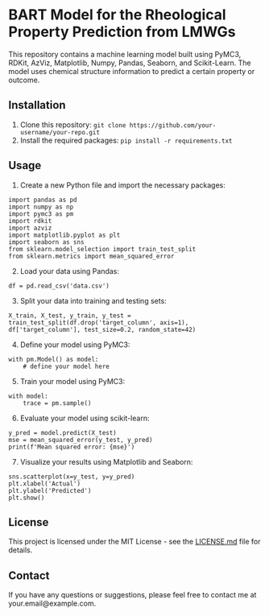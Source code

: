 <body>
	<h1>BART Model for the Rheological Property Prediction from LMWGs</h1>
	<p>This repository contains a machine learning model built using PyMC3, RDKit, AzViz, Matplotlib, Numpy, Pandas, Seaborn, and Scikit-Learn. The model uses chemical structure information to predict a certain property or outcome.</p>
	<h2>Installation</h2>
	<ol>
		<li>Clone this repository: <code>git clone https://github.com/your-username/your-repo.git</code></li>
		<li>Install the required packages: <code>pip install -r requirements.txt</code></li>
	</ol>
	<h2>Usage</h2>
	<ol>
		<li>Create a new Python file and import the necessary packages: </li>
	</ol>
	<pre><code>import pandas as pd
import numpy as np
import pymc3 as pm
import rdkit
import azviz
import matplotlib.pyplot as plt
import seaborn as sns
from sklearn.model_selection import train_test_split
from sklearn.metrics import mean_squared_error
</code></pre>
	<ol start="2">
		<li>Load your data using Pandas: </li>
	</ol>
	<pre><code>df = pd.read_csv('data.csv')</code></pre>
	<ol start="3">
		<li>Split your data into training and testing sets: </li>
	</ol>
	<pre><code>X_train, X_test, y_train, y_test = train_test_split(df.drop('target_column', axis=1), df['target_column'], test_size=0.2, random_state=42)</code></pre>
	<ol start="4">
		<li>Define your model using PyMC3: </li>
	</ol>
	<pre><code>with pm.Model() as model:
    # define your model here
</code></pre>
	<ol start="5">
		<li>Train your model using PyMC3: </li>
	</ol>
	<pre><code>with model:
    trace = pm.sample()
</code></pre>
	<ol start="6">
		<li>Evaluate your model using scikit-learn: </li>
	</ol>
	<pre><code>y_pred = model.predict(X_test)
mse = mean_squared_error(y_test, y_pred)
print(f'Mean squared error: {mse}')
</code></pre>
	<ol start="7">
		<li>Visualize your results using Matplotlib and Seaborn: </li>
	</ol>
	<pre><code>sns.scatterplot(x=y_test, y=y_pred)
plt.xlabel('Actual')
plt.ylabel('Predicted')
plt.show()
</code></pre>
	<h2>License</h2>
	<p>This project is licensed under the MIT License - see the <a href="LICENSE.md">LICENSE.md</a> file for details.</p>
	<h2>Contact</h2>
	<p>If you have any questions or suggestions, please feel free to contact me at your.email@example.com.</p>
</body>
